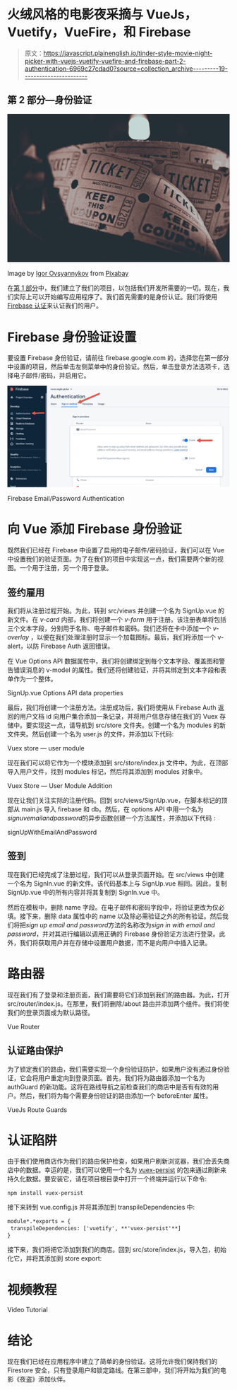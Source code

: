 # 火绒风格的电影夜采摘与 VueJs，Vuetify，VueFire，和 Firebase

> 原文：<https://javascript.plainenglish.io/tinder-style-movie-night-picker-with-vuejs-vuetify-vuefire-and-firebase-part-2-authentication-6969c27cdad0?source=collection_archive---------19----------------------->

## 第 2 部分—身份验证

![](img/715c21c3c402188d257c48deedf09614.png)

Image by [Igor Ovsyannykov](https://pixabay.com/users/igorovsyannykov-6222956/?utm_source=link-attribution&utm_medium=referral&utm_campaign=image&utm_content=2974645) from [Pixabay](https://pixabay.com/?utm_source=link-attribution&utm_medium=referral&utm_campaign=image&utm_content=2974645)

在[第 1 部分](https://medium.com/javascript-in-plain-english/tinder-style-movie-night-picker-with-vuejs-vuetify-vuexfire-and-firebase-part-1-app-setup-4f08840eef11)中，我们建立了我们的项目，以包括我们开发所需要的一切。现在，我们实际上可以开始编写应用程序了。我们首先需要的是身份认证。我们将使用 [Firebase 认证](https://firebase.google.com/products/auth)来认证我们的用户。

# Firebase 身份验证设置

要设置 Firebase 身份验证，请前往 firebase.google.com 的，选择您在第一部分中设置的项目，然后单击左侧菜单中的身份验证。然后，单击登录方法选项卡，选择电子邮件/密码，并启用它。

![](img/ba78644e51e98a762c4505707e749b06.png)

Firebase Email/Password Authentication

# 向 Vue 添加 Firebase 身份验证

既然我们已经在 Firebase 中设置了启用的电子邮件/密码验证，我们可以在 Vue 中设置我们的验证页面。为了在我们的项目中实现这一点，我们需要两个新的视图。一个用于注册，另一个用于登录。

## 签约雇用

我们将从注册过程开始。为此，转到 src/views 并创建一个名为 SignUp.vue 的新文件。在 *v-card* 内部，我们将创建一个 *v-form* 用于注册。该注册表单将包括三个文本字段，分别用于名称、电子邮件和密码。我们还将在卡中添加一个 *v-overlay* ，以便在我们处理注册时显示一个加载图标。最后，我们将添加一个 v-alert，以防 Firebase Auth 返回错误。

在 Vue Options API 数据属性中，我们将创建绑定到每个文本字段、覆盖图和警告错误消息的 v-model 的属性。我们还将创建验证，并将其绑定到文本字段和表单作为一个整体。

SignUp.vue Options API data properties

最后，我们将创建一个注册方法。注册成功后，我们将使用从 Firebase Auth 返回的用户文档 id 向用户集合添加一条记录，并将用户信息存储在我们的 Vuex 存储中。要实现这一点，请导航到 src/store 文件夹。创建一个名为 modules 的新文件夹。然后创建一个名为 user.js 的文件，并添加以下代码:

Vuex store — user module

现在我们可以将它作为一个模块添加到 src/store/index.js 文件中。为此，在顶部导入用户文件，找到 modules 标记，然后将其添加到 modules 对象中。

Vuex Store — User Module Addition

现在让我们关注实际的注册代码。回到 src/views/SignUp.vue，在脚本标记的顶部从 main.js 导入 firebase 和 db。然后，在 options API 中用一个名为*signuvemailandpassword*的异步函数创建一个方法属性，并添加以下代码 *:*

signUpWithEmailAndPassword

## 签到

现在我们已经完成了注册过程，我们可以从登录页面开始。在 src/views 中创建一个名为 SignIn.vue 的新文件。该代码基本上与 SignUp.vue 相同。因此，复制 SignUp.vue 中的所有内容并将其复制到 SignIn.vue 中。

然后在模板中，删除 name 字段。在电子邮件和密码字段中，将验证更改为仅必填。接下来，删除 data 属性中的 name 以及除必需验证之外的所有验证。然后我们将把*sign up email and password*方法的名称改为*sign in with email and password*，并对其进行编辑以调用正确的 Firebase 身份验证方法进行登录。此外，我们将获取用户并在存储中设置用户数据，而不是向用户中插入记录。

# 路由器

现在我们有了登录和注册页面，我们需要将它们添加到我们的路由器。为此，打开 src/router/index.js。在那里，我们将删除/about 路由并添加两个组件。我们将使我们的登录页面成为默认路径。

Vue Router

## 认证路由保护

为了锁定我们的路由，我们需要实现一个身份验证防护，如果用户没有通过身份验证，它会将用户重定向到登录页面。首先，我们将为路由器添加一个名为 authGuard 的新功能。这将在路线导航之前检查我们的商店中是否有有效的用户。然后，我们将为每个需要身份验证的路由添加一个 beforeEnter 属性。

VueJs Route Guards

# 认证陷阱

由于我们使用商店作为我们的路由保护检查，如果用户刷新浏览器，我们会丢失商店中的数据。幸运的是，我们可以使用一个名为 [vuex-persist](https://www.npmjs.com/package/vuex-persist) 的包来通过刷新来持久化数据。要安装它，请在项目根目录中打开一个终端并运行以下命令:

```
npm install vuex-persist
```

接下来转到 vue.config.js 并将其添加到 transpileDependencies 中:

```
module*.*exports = { 
 transpileDependencies: ['vuetify', **'vuex-persist'**]
}
```

接下来，我们将把它添加到我们的商店。回到 src/store/index.js，导入包，初始化它，并将其添加到 store export:

# 视频教程

Video Tutorial

# 结论

现在我们已经在应用程序中建立了简单的身份验证。这将允许我们保持我们的 Firestore 安全，只有登录用户和锁定路线。在第三部中，我们将开始为我们的电影《夜盗》添加伙伴。
